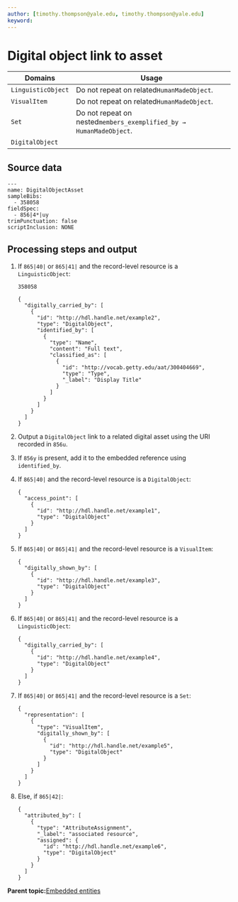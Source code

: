 ```yaml
---
author: [timothy.thompson@yale.edu, timothy.thompson@yale.edu]
keyword: 
---
```


# Digital object link to asset

|Domains|Usage|
|-------|-----|
|`LinguisticObject`|Do not repeat on related`HumanMadeObject`.|
|`VisualItem`|Do not repeat on related`HumanMadeObject`.|
|`Set`|Do not repeat on nested`members_exemplified_by → HumanMadeObject`.|
|`DigitalObject`| |

## Source data

```
---
name: DigitalObjectAsset
sampleBibs:
  - 358058
fieldSpec:  
  - 856|4*|uy
trimPunctuation: false
scriptInclusion: NONE
```

## Processing steps and output

1.  If `865|40|` or `865|41|` and the record-level resource is a `LinguisticObject`:

    `358058`

    ```
    {
      "digitally_carried_by": [
        {
          "id": "http://hdl.handle.net/example2",
          "type": "DigitalObject",
          "identified_by": [
            {
              "type": "Name",
              "content": "Full text",
              "classified_as": [
                {
                  "id": "http://vocab.getty.edu/aat/300404669",
                  "type": "Type",
                  "_label": "Display Title"
                }
              ]
            }
          ]
        }
      ]
    }
    ```

2.  Output a `DigitalObject` link to a related digital asset using the URI recorded in `856u`.

3.  If `856y` is present, add it to the embedded reference using `identified_by`.

4.  If `865|40|` and the record-level resource is a `DigitalObject`:

    ```
    {
      "access_point": [
        {
          "id": "http://hdl.handle.net/example1",
          "type": "DigitalObject"
        }
      ]
    }
    ```

5.  If `865|40|` or `865|41|` and the record-level resource is a `VisualItem`:

    ```
    {
      "digitally_shown_by": [
        {
          "id": "http://hdl.handle.net/example3",
          "type": "DigitalObject"
        }
      ]
    }
    ```

6.  If `865|40|` or `865|41|` and the record-level resource is a `LinguisticObject`:

    ```
    {
      "digitally_carried_by": [
        {
          "id": "http://hdl.handle.net/example4",
          "type": "DigitalObject"
        }
      ]
    }
    ```

7.  If `865|40|` or `865|41|` and the record-level resource is a `Set`:

    ```
    {
      "representation": [
        {      
          "type": "VisualItem",
          "digitally_shown_by": [
            {
              "id": "http://hdl.handle.net/example5",
              "type": "DigitalObject"
            }
          ]
        }
      ]
    }
    ```

8.  Else, if `865|42|`:

    ```
    {
      "attributed_by": [
        {
          "type": "AttributeAssignment",
          "_label": "associated resource",
          "assigned": {
            "id": "http://hdl.handle.net/example6",
            "type": "DigitalObject"
          }
        }
      ]
    }
    ```


**Parent topic:**[Embedded entities](../concepts/lux_embedded_entities.md)

